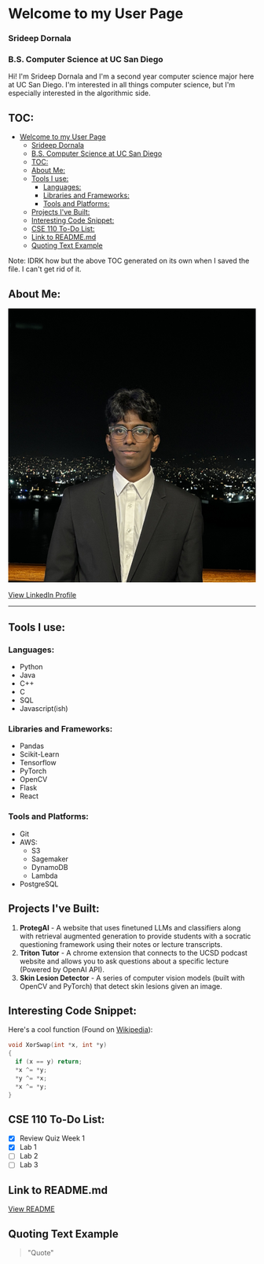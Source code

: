 # Welcome to my User Page
### Srideep Dornala
### B.S. Computer Science at UC San Diego

Hi! I'm Srideep Dornala and I'm a second year computer science major here at UC San Diego. I'm interested in all things computer science, but I'm especially interested in the algorithmic side. 

## TOC:
- [Welcome to my User Page](#welcome-to-my-user-page)
    - [Srideep Dornala](#srideep-dornala)
    - [B.S. Computer Science at UC San Diego](#bs-computer-science-at-uc-san-diego)
  - [TOC:](#toc)
  - [About Me:](#about-me)
  - [Tools I use:](#tools-i-use)
    - [Languages:](#languages)
    - [Libraries and Frameworks:](#libraries-and-frameworks)
    - [Tools and Platforms:](#tools-and-platforms)
  - [Projects I've Built:](#projects-ive-built)
  - [Interesting Code Snippet:](#interesting-code-snippet)
  - [CSE 110 To-Do List:](#cse-110-to-do-list)
  - [Link to README.md](#link-to-readmemd)
  - [Quoting Text Example](#quoting-text-example)

Note: IDRK how but the above TOC generated on its own when I saved the file. I can't get rid of it.


## About Me:

![Profile](IMG_9517.JPG)

[View LinkedIn Profile](https://linkedin.com/in/srideep-d)

---

## Tools I use:

### Languages:
- Python
- Java
- C++
- C
- SQL
- Javascript(ish)

### Libraries and Frameworks:
- Pandas
- Scikit-Learn
- Tensorflow
- PyTorch
- OpenCV
- Flask
- React

### Tools and Platforms:
- Git
- AWS:
  - S3
  - Sagemaker
  - DynamoDB
  - Lambda
- PostgreSQL

## Projects I've Built:

1. **ProtegAI** - A website that uses finetuned LLMs and classifiers along with retrieval augmented generation to provide students with a socratic questioning framework using their notes or lecture transcripts.
2. **Triton Tutor** - A chrome extension that connects to the UCSD podcast website and allows you to ask questions about a specific lecture (Powered by OpenAI API).
3. **Skin Lesion Detector** - A series of computer vision models (built with OpenCV and PyTorch) that detect skin lesions given an image.

## Interesting Code Snippet:

Here's a cool function (Found on [Wikipedia](https://en.wikipedia.org/wiki/XOR_swap_algorithm)):

```c
void XorSwap(int *x, int *y) 
{
  if (x == y) return;
  *x ^= *y;
  *y ^= *x;
  *x ^= *y;
}
```

## CSE 110 To-Do List:
- [x] Review Quiz Week 1
- [x] Lab 1
- [ ] Lab 2
- [ ] Lab 3

## Link to README.md
[View README](README.md)

## Quoting Text Example

> "Quote"

